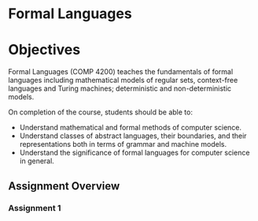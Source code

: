 # Formal Languages

# Objectives
Formal Languages (COMP 4200) teaches the fundamentals of formal languages including mathematical models of regular sets, context-free languages and Turing machines; deterministic and non-deterministic models.

On completion of the course, students should be able to:
* Understand mathematical and formal methods of computer science.
* Understand classes of abstract languages, their boundaries, and their representations both in terms of grammar and machine models.
* Understand the significance of formal languages for computer science in general.

## Assignment Overview
### Assignment 1

